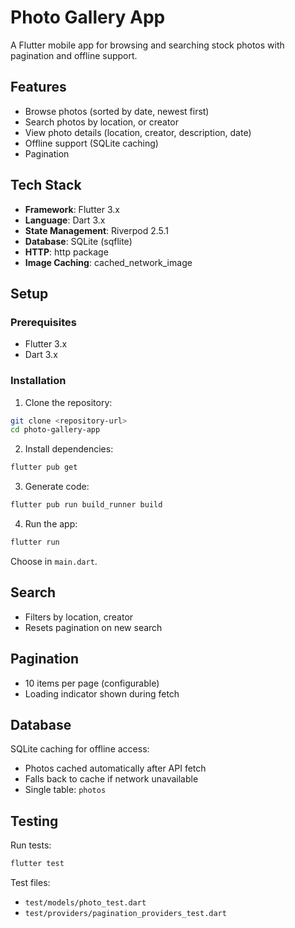 # Photo Gallery App

A Flutter mobile app for browsing and searching stock photos with pagination and offline support.

## Features

- Browse photos (sorted by date, newest first)
- Search photos by location, or creator
- View photo details (location, creator, description, date)
- Offline support (SQLite caching)
- Pagination

## Tech Stack

- **Framework**: Flutter 3.x
- **Language**: Dart 3.x
- **State Management**: Riverpod 2.5.1
- **Database**: SQLite (sqflite)
- **HTTP**: http package
- **Image Caching**: cached_network_image

## Setup

### Prerequisites

- Flutter 3.x
- Dart 3.x

### Installation

1. Clone the repository:
```bash
git clone <repository-url>
cd photo-gallery-app
```

2. Install dependencies:
```bash
flutter pub get
```

3. Generate code:
```bash
flutter pub run build_runner build
```

4. Run the app:
```bash
flutter run
```

Choose in `main.dart`.

## Search

- Filters by location, creator
- Resets pagination on new search

## Pagination

- 10 items per page (configurable)
- Loading indicator shown during fetch

## Database

SQLite caching for offline access:
- Photos cached automatically after API fetch
- Falls back to cache if network unavailable
- Single table: `photos`

## Testing

Run tests:
```bash
flutter test
```

Test files:
- `test/models/photo_test.dart`
- `test/providers/pagination_providers_test.dart`